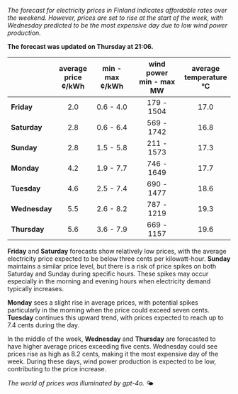 *The forecast for electricity prices in Finland indicates affordable rates over the weekend. However, prices are set to rise at the start of the week, with Wednesday predicted to be the most expensive day due to low wind power production.*

**The forecast was updated on Thursday at 21:06.**

|             | average<br>price<br>¢/kWh | min - max<br>¢/kWh | wind power<br>min - max<br>MW | average<br>temperature<br>°C |
|:------------|:----------------:|:----------------:|:-------------:|:-------------:|
| **Friday**  |        2.0         |       0.6 - 4.0       |     179 - 1504     |      17.0       |
| **Saturday**  |        2.8         |       0.6 - 6.4       |     569 - 1742     |      16.8       |
| **Sunday** |        2.8         |       1.5 - 5.8       |     211 - 1573     |      17.3       |
| **Monday** |        4.2         |       1.9 - 7.7       |     746 - 1649     |      17.7       |
| **Tuesday**   |        4.6         |       2.5 - 7.4       |     690 - 1477     |      18.6       |
| **Wednesday** |     5.5         |       2.6 - 8.2       |     787 - 1219     |      19.3       |
| **Thursday**   |        5.6         |       3.6 - 7.9       |     669 - 1157     |      19.6       |

**Friday** and **Saturday** forecasts show relatively low prices, with the average electricity price expected to be below three cents per kilowatt-hour. **Sunday** maintains a similar price level, but there is a risk of price spikes on both Saturday and Sunday during specific hours. These spikes may occur especially in the morning and evening hours when electricity demand typically increases.

**Monday** sees a slight rise in average prices, with potential spikes particularly in the morning when the price could exceed seven cents. **Tuesday** continues this upward trend, with prices expected to reach up to 7.4 cents during the day.

In the middle of the week, **Wednesday** and **Thursday** are forecasted to have higher average prices exceeding five cents. Wednesday could see prices rise as high as 8.2 cents, making it the most expensive day of the week. During these days, wind power production is expected to be low, contributing to the price increase.

*The world of prices was illuminated by gpt-4o.* 🌤️
